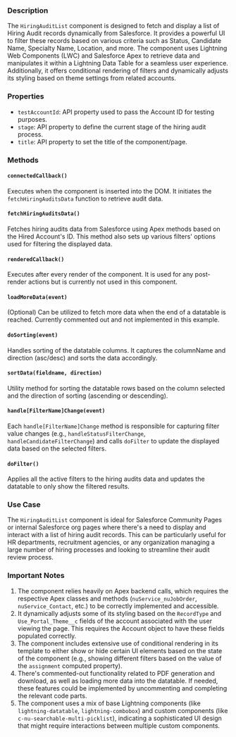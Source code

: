 ### Description

The `HiringAuditList` component is designed to fetch and display a list of Hiring Audit records dynamically from Salesforce. It provides a powerful UI to filter these records based on various criteria such as Status, Candidate Name, Specialty Name, Location, and more. The component uses Lightning Web Components (LWC) and Salesforce Apex to retrieve data and manipulates it within a Lightning Data Table for a seamless user experience. Additionally, it offers conditional rendering of filters and dynamically adjusts its styling based on theme settings from related accounts.

### Properties

- `testAccountId`: API property used to pass the Account ID for testing purposes.
- `stage`: API property to define the current stage of the hiring audit process.
- `title`: API property to set the title of the component/page.

### Methods

#### `connectedCallback()`

Executes when the component is inserted into the DOM. It initiates the `fetchHiringAuditsData` function to retrieve audit data.

#### `fetchHiringAuditsData()`

Fetches hiring audits data from Salesforce using Apex methods based on the Hired Account's ID. This method also sets up various filters' options used for filtering the displayed data.

#### `renderedCallback()`

Executes after every render of the component. It is used for any post-render actions but is currently not used in this component.

#### `loadMoreData(event)`

(Optional) Can be utilized to fetch more data when the end of a datatable is reached. Currently commented out and not implemented in this example.

#### `doSorting(event)`

Handles sorting of the datatable columns. It captures the columnName and direction (asc/desc) and sorts the data accordingly.

#### `sortData(fieldname, direction)`

Utility method for sorting the datatable rows based on the column selected and the direction of sorting (ascending or descending).

#### `handle[FilterName]Change(event)`

Each `handle[FilterName]Change` method is responsible for capturing filter value changes (e.g., `handleStatusFilterChange`, `handleCandidateFilterChange`) and calls `doFilter` to update the displayed data based on the selected filters.

#### `doFilter()`

Applies all the active filters to the hiring audits data and updates the datatable to only show the filtered results.

### Use Case

The `HiringAuditList` component is ideal for Salesforce Community Pages or internal Salesforce org pages where there's a need to display and interact with a list of hiring audit records. This can be particularly useful for HR departments, recruitment agencies, or any organization managing a large number of hiring processes and looking to streamline their audit review process.

### Important Notes

1. The component relies heavily on Apex backend calls, which requires the respective Apex classes and methods (`nuService_nuJobOrder`, `nuService_Contact`, etc.) to be correctly implemented and accessible.
2. It dynamically adjusts some of its styling based on the `RecordType` and `Use_Portal_Theme__c` fields of the account associated with the user viewing the page. This requires the Account object to have these fields populated correctly.
3. The component includes extensive use of conditional rendering in its template to either show or hide certain UI elements based on the state of the component (e.g., showing different filters based on the value of the `assignment` computed property).
4. There's commented-out functionality related to PDF generation and download, as well as loading more data into the datatable. If needed, these features could be implemented by uncommenting and completing the relevant code parts.
5. The component uses a mix of base Lightning components (like `lightning-datatable`, `lightning-combobox`) and custom components (like `c-nu-searchable-multi-picklist`), indicating a sophisticated UI design that might require interactions between multiple custom components.